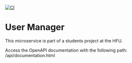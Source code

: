 [![CI](https://github.com/Blubbax/springboot_test_api/actions/workflows/main.yml/badge.svg?branch=main)](https://github.com/Blubbax/user_manager/actions/workflows/main.yml)

# User Manager

This microservice is part of a students project at the HFU.


Access the OpenAPI documentation with the following path: /api/documentation.html
